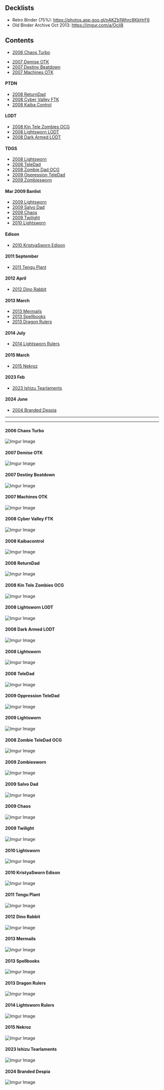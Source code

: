 ## Decklists

 - Retro Binder (75%): https://photos.app.goo.gl/nAKZb1Whrc8KkHrF6
 - Old Binder Archive Oct 2013: https://imgur.com/a/Ocjl8

## Contents

[//]: # (https://imgur.com/a/YojeZJZ) 

[//]: # ( - [2004 Yata Lock]&#40;#&#41;)
 - [2006 Chaos Turbo](#2006-Chaos-Turbo)

[//]: # ( - [2006 Chaos Control]&#40;#&#41;)

 - [2007 Demise OTK](#2007-Demise-OTK)
 - [2007 Destiny Beatdown](#2007-Destiny-Beatdown)
 - [2007 Machines OTK](#2007-Machines-OTK)

#### PTDN

 - [2008 ReturnDad](#2008-ReturnDad)
 - [2008 Cyber Valley FTK](#2008-cyber-valley-ftk)
 - [2008 Kaiba Control](#2008-Kaibacontrol)

#### LODT

 - [2008 Kin Tele Zombies OCG](#2008-kintelezombiesOCG)
 - [2008 Lightsworn LODT](#2008-Lightsworn-LODT)
 - [2008 Dark Armed LODT](#2008-Dark-Armed-LODT)

#### TDGS

 - [2008 Lightsworn](#2008-Lightsworn)
 - [2008 TeleDad](#2008-TeleDad)
 - [2008 Zombie Dad OCG](#2008-zombie-teledad-ocg)
 - [2009 Oppression TeleDad](#2009-Oppression-TeleDad)
 - [2009 Zombiesworn](#2009-zombiesworn)

#### Mar 2009 Banlist

 - [2009 Lightsworn](#2009-Lightsworn)
 - [2009 Salvo Dad](#2009-Salvo-Dad)
 - [2009 Chaos](#2009-Chaos)
 - [2009 Twilight](#2009-Twilight)
 - [2010 Lightsworn](#2010-Lightsworn)

#### Edison

 - [2010 KristyaSworn Edison](#2010-KristyaSworn-Edison)


[//]: # ( - [2010 WeleDad]&#40;#&#41;)
#### 2011 September

 - [2011 Tengu Plant](#2011-Tengu-Plant)

[//]: # ( - [2011 Salvo Chaos Dad]&#40;#&#41;)

[//]: # ( - [2011 Agents]&#40;#&#41;)

#### 2012 April

 - [2012 Dino Rabbit](#2012-Dino-Rabbit)

[//]: # ( - [2012 Wind Up]&#40;#&#41;)
[//]: # ( - [2012 Inzektors]&#40;#&#41;)

#### 2013 March

 - [2013 Mermails](#2013-mermails)
 - [2013 Spellbooks](#2013-spellbooks)
 - [2013 Dragon Rulers](#2013-dragon-rulers)

#### 2014 July

 - [2014 Lightsworn Rulers](#2014-Lightsworn-Rulers)

#### 2015 March

 - [2015 Nekroz](#2015-nekroz)

#### 2023 Feb

 - [2023 Ishizu Tearlaments](#2023-ishizu-tearlaments)

#### 2024 June

- [2004 Branded Despia](#2024-branded-despia)


[//]: # (#### 2xxx Name)

[//]: # ()
[//]: # (![Imgur Image]&#40;imagehere.jpg&#41;)

---------------------------------------------------------



---------------------------------------------------------

#### 2006 Chaos Turbo

![Imgur Image](https://i.imgur.com/L6p5qRa.jpg)

#### 2007 Demise OTK

![Imgur Image](https://i.imgur.com/JkG8tZT.jpg)

#### 2007 Destiny Beatdown

![Imgur Image](https://i.imgur.com/Fq7CeZh.jpg)

#### 2007 Machines OTK

![Imgur Image](https://i.imgur.com/iP7uGhP.jpg)

#### 2008 Cyber Valley FTK

![Imgur Image](https://i.imgur.com/0bJC4c7.jpg)

#### 2008 Kaibacontrol

![Imgur Image](https://i.imgur.com/DSA1UvH.jpg)

#### 2008 ReturnDad

![Imgur Image](https://i.imgur.com/EyKO7K9.jpg)

#### 2008 Kin Tele Zombies OCG

![Imgur Image](https://i.imgur.com/HLJn1Wn.jpeg)

#### 2008 Lightsworn LODT

![Imgur Image](https://i.imgur.com/TXyyf43.jpg)

#### 2008 Dark Armed LODT

![Imgur Image](https://i.imgur.com/aw4ZRl4.jpg)

#### 2008 Lightsworn

![Imgur Image](https://i.imgur.com/p05sSRS.jpg)

#### 2008 TeleDad

![Imgur Image](https://i.imgur.com/9n44IGN.jpg)

#### 2009 Oppression TeleDad

![Imgur Image](https://i.imgur.com/8Ka0EXh.jpg)

#### 2009 Lightsworn

![Imgur Image](https://i.imgur.com/F7n9GDH.jpg)

#### 2008 Zombie TeleDad OCG

![Imgur Image](https://i.imgur.com/gVDw60a.jpeg)

#### 2009 Zombiesworn

![Imgur Image](https://i.imgur.com/qJIqS0L.jpeg)

#### 2009 Salvo Dad

![Imgur Image](https://i.imgur.com/2z29XUl.jpg)

#### 2009 Chaos

![Imgur Image](https://i.imgur.com/UnHHLDs.jpg)

#### 2009 Twilight

![Imgur Image](https://i.imgur.com/zJYvEcW.jpg)

#### 2010 Lightsworn

![Imgur Image](https://i.imgur.com/kjyvw7H.jpg)

#### 2010 KristyaSworn Edison

![Imgur Image](https://i.imgur.com/Q5Eoh1u.jpg)

#### 2011 Tengu Plant

![Imgur Image](https://i.imgur.com/rs9jv5w.jpg)

#### 2012 Dino Rabbit

![Imgur Image](https://i.imgur.com/CnB1Sov.jpg)

#### 2013 Mermails

![Imgur Image](https://i.imgur.com/IHuURzr.jpeg)

#### 2013 Spellbooks

![Imgur Image](https://i.imgur.com/ZRYf6DA.jpeg)

#### 2013 Dragon Rulers

![Imgur Image](https://i.imgur.com/iY1sAyz.jpeg)

#### 2014 Lightsworn Rulers

![Imgur Image](https://i.imgur.com/rwEnLj1.jpg)

#### 2015 Nekroz

![Imgur Image](https://i.imgur.com/wX0ilnH.jpeg)

#### 2023 Ishizu Tearlaments

![Imgur Image](https://i.imgur.com/RawRw4U.jpeg)

#### 2024 Branded Despia

![Imgur Image](https://i.imgur.com/DYzXS73.jpeg)
